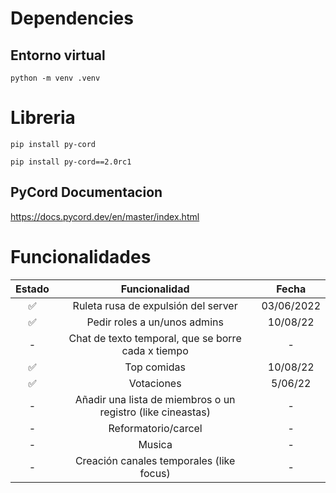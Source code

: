 # Dependencies
## Entorno virtual
`python -m venv .venv`

# Libreria 
`pip install py-cord`

`pip install py-cord==2.0rc1`

## PyCord Documentacion
https://docs.pycord.dev/en/master/index.html

# Funcionalidades
|   Estado  |                        Funcionalidad                        |    Fecha   |
|:---------:|:-----------------------------------------------------------:|:----------:|
|     ✅     |             Ruleta rusa de expulsión del server             | 03/06/2022 |
| ✅  |                 Pedir roles a un/unos admins                |      10/08/22     |
|     -     |                          Chat de texto temporal, que se borre cada x tiempo                         |      -     |
|     ✅     |                          Top comidas                         |      10/08/22     |
|     ✅      |                          Votaciones                         |      5/06/22     |
|     -     | Añadir una lista de miembros o un registro (like cineastas) |      -     |
|     -     |                     Reformatorio/carcel                     |      -     |
|     -     |                            Musica                           |      -     |
|     -     |           Creación canales temporales (like focus)          |      -     |